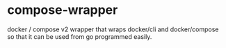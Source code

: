 # compose-wrapper

docker / compose v2 wrapper that wraps docker/cli and docker/compose so that it can be used from go programmed easily.